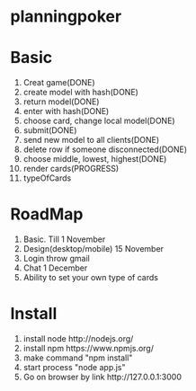 planningpoker
=============

Basic
=============
<ol>
<li>Creat game(DONE)</li>
<li>create model with hash(DONE)</li>
<li>return model(DONE)</li>
<li>enter with hash(DONE)</li>
<li>choose card, change local model(DONE)</li>
<li>submit(DONE)</li>
<li>send new model to all clients(DONE)</li>
<li>delete row if someone disconnected(DONE)</li>
<li>choose middle, lowest, highest(DONE)</li>
<li>render cards(PROGRESS)</li>
<li>typeOfCards</li>
</ol>

RoadMap
=============
<ol>
<li>Basic. Till 1 November</li>
<li>Design(desktop/mobile) 15 November</li>
<li>Login throw gmail</li>
<li>Chat 1 December</li>
<li>Ability to set your own type of cards</li>
</ol>
 

Install
=============
<ol>
<li>install node http://nodejs.org/</li>
<li>install npm https://www.npmjs.org/</li>
<li>make command "npm install"</li>
<li>start process "node app.js"</li>
<li>Go on browser by link http://127.0.0.1:3000</li>
</ol>

